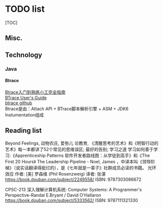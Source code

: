 # TODO list
[TOC]

## Misc.



## Technology

### Java

#### Btrace
[Btrace入门到熟练小工完全指南](http://calvin1978.blogcn.com/articles/btrace1.html)  
[BTrace User's Guide](https://kenai.com/projects/btrace/pages/UserGuide)  
[btrace github](https://github.com/btraceio/btrace)  
Btrace是由：Attach API + BTrace脚本解析引擎 + ASM + JDK6 Instumentation组成  


## Reading list
Beyond Feelings,
动物农庄,
爱弥儿 论教育,
《清醒思考的艺术》和《明智行动的艺术》每一本都讲了52个常见的思维误区;
最好的告别;
学习之道
学习如何善于学习:《Apprenticeship Patterns 软件开发者路线图：从学徒到高手》和《The First 20 Hours》
The Leadership Pipeline - Noel, James ，中译本叫《领导阶梯》（说实话翻译得挺烂的），是《七年就是一辈子》社群成员必读的书籍。
光环效应 作者: [美] 罗森维 (Phil Rosenzweig) 译者: 张湛 https://book.douban.com/subject/2249558/ ISBN: 9787303086672


CPSC-213 深入理解计算机系统: Computer Systems: A Programmer's Perspective-Randal E.Bryant / David O'Hallaron https://book.douban.com/subject/5333562/ ISBN: 9787111321330
